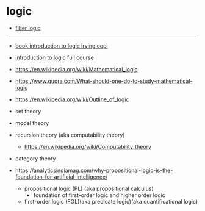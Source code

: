 # logic

- [filter logic](filter-logic)

---

- [book introduction to logic irving copi](book-introduction-to-logic-irving-copi)
- [introduction to logic full course](introduction-to-logic-full-course)
- https://en.wikipedia.org/wiki/Mathematical_logic
- https://www.quora.com/What-should-one-do-to-study-mathematical-logic
- https://en.wikipedia.org/wiki/Outline_of_logic

- set theory
- model theory
- recursion theory (aka computability theory)
     - https://en.wikipedia.org/wiki/Computability_theory
- category theory

- https://analyticsindiamag.com/why-propositional-logic-is-the-foundation-for-artificial-intelligence/
     - propositional logic (PL) (aka propositional calculus)
          - foundation of first-order logic and higher order logic
     - first-order logic (FOL)(aka predicate logic)(aka quantificational logic)

